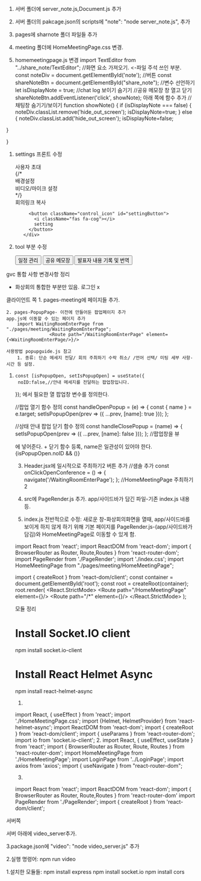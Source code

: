 1. 서버 폴더에 
server_note.js,Document.js 추가

2. 서버 폴더의 pakcage.json의 scripts에  "note": "node server_note.js", 추가


3. pages에 sharnote 폴더 파일들 추가
4. meeting 폴더에 HomeMeetingPage.css 변경.
5. homemeetingpage.js 변경
import TextEditor from "../share_note/TextEditor";
    //화면 요소 가져오기. <-파일 주석 쓰인 부분. 
    const noteDiv = document.getElementById('note');
    //버튼
    const shareNoteBtn = document.getElementById("share_note");
    //변수 선언하기
    let isDisplayNote = true; //chat log 보이기 숨기기
    //공유 메모장 창 열고 닫기
    shareNoteBtn.addEventListener('click', showNote);
아래 쪽에 함수 추가
//채팅창 숨기기/보이기
function showNote() {
  if (isDisplayNote === false) {
      noteDiv.classList.remove('hide_out_screen');
      isDisplayNote=true;
  } else {
    noteDiv.classList.add('hide_out_screen');
      isDisplayNote=false;
      
  }

}
1. settings 프론트 수정
          <div id="settings">
            <div id="seetings2">
              <div id="setting_dropdown_menu">
                <div id="setting_dropdown_item">사용자 초대</div>
                {/* 
                <div id="setting_dropdown_item">배경설정</div>
                <div id="setting_dropdown_item">비디오/마이크 설정</div>
                */}
                <div id="setting_dropdown_item">회의링크 복사</div>
              </div>
            </div>

            <button className="control_icon" id="settingButton">
              <i className="fas fa-cog"></i>
              setting
            </button>
          </div>
2. tool 부분 수정
          <div className="tool_container">
            <button className="button" id="schedule_Meeting">일정 관리</button>
            <button className="button" id="share_note">공유 메모장</button>
            <button className="button" id="see_video_log">발표자 내용 기록 및 번역</button>
          </div>
          <div id="note">
          <div class="notebook">
	  
gvc 통합 사항 변경사항 정리 
- 화상회의 통합한 부분만 있음. 로그인 x

클라이언트 쪽
	1. pages-meeting에 페이지들 추가.
	
	2. pages-PopupPage- 이전에 만들어둔 팝업페이지 추가
	app.js에 이동할 수 있는 페이지 추가
		import WaitingRoomEnterPage from "./pages/meeting/WaitingRoomEnterPage";
	                <Route path="/WaitingRoomEnterPage" element={<WaitingRoomEnterPage/>}/>
	
	사용방법 popupguide.js 참고
		1. 종류: 단순 메세지 전달/ 회의 주최하기 수락 취소/ /언어 선택/ 미팅 세부 사항-시간 등 설정.

1.     const [isPopupOpen, setIsPopupOpen] = useState({
        noID:false,//안내 메세지를 전달하는 팝업창입니다.
    }); 에서 필요한 열 팝업창 변수를 정의한다.
  
    //팝업 열기 함수 정의
    const handleOpenPopup = (e) => { 
        const { name } = e.target;
        setIsPopupOpen(prev => ({ ...prev, [name]: true }));
    };

    //상태 안내 팝업 닫기  함수 정의
    const handleClosePopup = (name) => { 
        setIsPopupOpen(prev => ({ ...prev, [name]: false }));
    };
   //팝업창을 뷰 <div> 에 넣어준다. + 닫기 함수 등록,  name은 일관성이 있어야 한다. 
    {isPopupOpen.noID && (<PopUpComponentMessage message="존재하지 않는 아이디입니다" name ="noID" onClose={handleClosePopup} />)}


	3. Header.jsx에 일시적으로 주최하기2 버튼 추가
	    //샘솔 추가
	    const onClickOpenConference = () => {
	        navigate('/WaitingRoomEnterPage');
	    };
	//HomeMeetingPage
	                    <NavItem onClick={onClickOpenConference}>주최하기2 </NavItem>
	
	4. src에 PageRender.js 추가.
	app/사이드바가 담긴 파일-기존 index.js 내용 등.
	
	5. index.js 전반적으로 수정: 새로운 창-화상회의화면을 열때, app/사이드바를 보이게 하지 않게 하기 위해
	기본 페이지를  PageRender.js-(app/사이드바가 담김)와 HomeMeetingPage로 이동할 수 있게 함.
	
	
	import React from 'react';
	import ReactDOM from 'react-dom';
	import { BrowserRouter as Router, Route,Routes } from 'react-router-dom';
	import PageRender from './PageRender';
	import './index.css';
	import HomeMeetingPage from "./pages/meeting/HomeMeetingPage";
	
	import { createRoot } from 'react-dom/client';
	const container = document.getElementById('root');
	const root = createRoot(container);
	root.render(
	  <React.StrictMode>
	    <Router>
	      <Routes>
	        <Route path="/HomeMeetingPage" element={<HomeMeetingPage/>}/>
	        <Route path="/*" element={<PageRender/>}/>
	      </Routes>
	    </Router>
	  </React.StrictMode>
	);
	
	
	
	모듈 정리
	
	# Install Socket.IO client
	npm install socket.io-client
	
	# Install React Helmet Async
	npm install react-helmet-async
	
	1.
	import React, { useEffect } from 'react';
	import './HomeMeetingPage.css';
	import {Helmet, HelmetProvider} from 'react-helmet-async';
	import ReactDOM from 'react-dom';
	import { createRoot } from 'react-dom/client';
	import { useParams } from 'react-router-dom';
	import io from 'socket.io-client';
	2. 
	import React, { useEffect, useState } from 'react';
	import { BrowserRouter as Router, Route, Routes } from 'react-router-dom';
	import HomeMeetingPage from './HomeMeetingPage';
	import LoginPage from '../LoginPage';
	import axios from 'axios';
	import { useNavigate } from "react-router-dom"; 
	
	3.
	import React from 'react';
	import ReactDOM from 'react-dom';
	import { BrowserRouter as Router, Route,Routes } from 'react-router-dom'
	import PageRender from './PageRender';
	import { createRoot } from 'react-dom/client';
 
서버쪽

 서버 아래에 video_server추가.
 
3.package.json에 "video": "node video_server.js" 추가
  
2.실행 명령어: npm run video
   
1.설치한 모듈들:
  	npm install express
	npm install socket.io
	npm install cors
